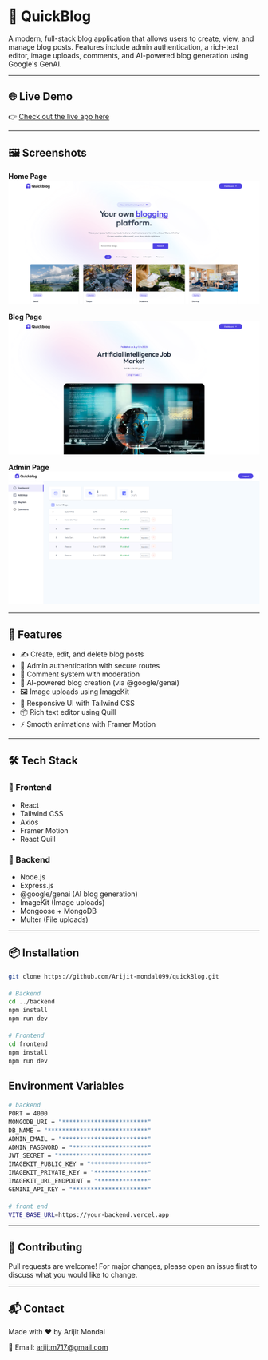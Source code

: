 # 📝 QuickBlog

A modern, full-stack blog application that allows users to create, view, and manage blog posts. Features include admin authentication, a rich-text editor, image uploads, comments, and AI-powered blog generation using Google's GenAI.

---

## 🌐 Live Demo

👉 [Check out the live app here](https://quick-blog-nine-kappa.vercel.app/)

---

## 🖼️ Screenshots

**Home Page**  
![Home](https://github.com/Arijit-mondal099/quickBlog/blob/main/Frontend/public/screenshots/home.png)

**Blog Page**  
![Blog](https://github.com/Arijit-mondal099/quickBlog/blob/main/Frontend/public/screenshots/blog.png)

**Admin Page**  
![Admin](https://github.com/Arijit-mondal099/quickBlog/blob/main/Frontend/public/screenshots/admin.png)

---

## 🚀 Features

- ✍️ Create, edit, and delete blog posts
- 🔐 Admin authentication with secure routes
- 💬 Comment system with moderation
- 🤖 AI-powered blog creation (via @google/genai)
- 🖼️ Image uploads using ImageKit
- 🎨 Responsive UI with Tailwind CSS
- 📦 Rich text editor using Quill
- ⚡ Smooth animations with Framer Motion

---

## 🛠️ Tech Stack

### 🔹 Frontend
- React
- Tailwind CSS
- Axios
- Framer Motion
- React Quill

### 🔹 Backend
- Node.js
- Express.js
- @google/genai (AI blog generation)
- ImageKit (Image uploads)
- Mongoose + MongoDB
- Multer (File uploads)

---

## 📦 Installation

```bash
git clone https://github.com/Arijit-mondal099/quickBlog.git

# Backend
cd ../backend
npm install
npm run dev

# Frontend
cd frontend
npm install
npm run dev
```

## Environment Variables
```bash
# backend
PORT = 4000
MONGODB_URI = "************************"
DB_NAME = "****************************"
ADMIN_EMAIL = "************************"
ADMIN_PASSWORD = "*********************"
JWT_SECRET = "*************************"
IMAGEKIT_PUBLIC_KEY = "****************"
IMAGEKIT_PRIVATE_KEY = "***************"
IMAGEKIT_URL_ENDPOINT = "**************"
GEMINI_API_KEY = "*********************"

# front end
VITE_BASE_URL=https://your-backend.vercel.app
```

---

## 🤝 Contributing
Pull requests are welcome! For major changes, please open an issue first to discuss what you would like to change.

--- 

## 📬 Contact
Made with ❤️ by Arijit Mondal

📧 Email: arijitm717@gmail.com

